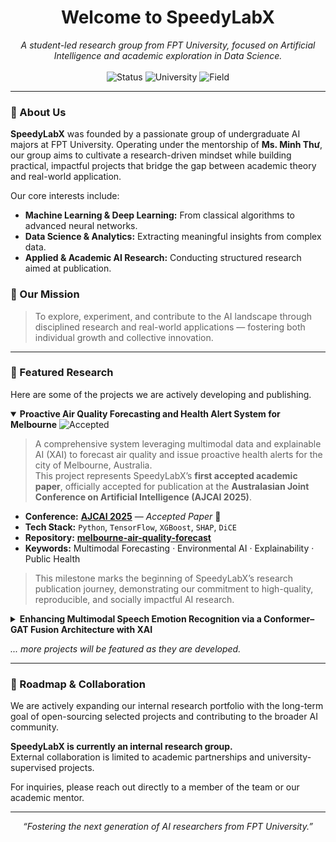 <!-- Optional: Add a banner image or logo -->
<p align="center">
  <!-- <img src="link_to_your_logo.png" alt="SpeedyLabX Logo" width="150"/> -->
</p>

<h1 align="center">Welcome to SpeedyLabX</h1>

<p align="center">
  <em>A student-led research group from FPT University, focused on Artificial Intelligence and academic exploration in Data Science.</em>
  <br><br>
  <img src="https://img.shields.io/badge/Status-Active-success" alt="Status">
  <img src="https://img.shields.io/badge/University-FPT%20University-orange" alt="University">
  <img src="https://img.shields.io/badge/Field-AI%20Research-blue" alt="Field">
</p>

---

### 📌 About Us

**SpeedyLabX** was founded by a passionate group of undergraduate AI majors at FPT University. Operating under the mentorship of **Ms. Minh Thư**, our group aims to cultivate a research-driven mindset while building practical, impactful projects that bridge the gap between academic theory and real-world application.

Our core interests include:
- **Machine Learning & Deep Learning:** From classical algorithms to advanced neural networks.  
- **Data Science & Analytics:** Extracting meaningful insights from complex data.  
- **Applied & Academic AI Research:** Conducting structured research aimed at publication.

### 🎯 Our Mission

> To explore, experiment, and contribute to the AI landscape through disciplined research and real-world applications — fostering both individual growth and collective innovation.

---

### 🚀 Featured Research

Here are some of the projects we are actively developing and publishing.

<details open>
<summary><strong>Proactive Air Quality Forecasting and Health Alert System for Melbourne</strong> <img src="https://img.shields.io/badge/Status-Accepted-success" alt="Accepted"></summary>

> A comprehensive system leveraging multimodal data and explainable AI (XAI) to forecast air quality and issue proactive health alerts for the city of Melbourne, Australia.  
> This project represents SpeedyLabX’s **first accepted academic paper**, officially accepted for publication at the **Australasian Joint Conference on Artificial Intelligence (AJCAI 2025)**.

- **Conference:** [**AJCAI 2025**](https://ajcai2025.org) — *Accepted Paper* 🎉  
- **Tech Stack:** `Python`, `TensorFlow`, `XGBoost`, `SHAP`, `DiCE`  
- **Repository:** [**melbourne-air-quality-forecast**](https://github.com/SpeedyLabX/melbourne-air-quality-forecast)  
- **Keywords:** Multimodal Forecasting · Environmental AI · Explainability · Public Health  

> This milestone marks the beginning of SpeedyLabX’s research publication journey, demonstrating our commitment to high-quality, reproducible, and socially impactful AI research.

</details>

<details>
<summary><strong>Enhancing Multimodal Speech Emotion Recognition via a Conformer–GAT Fusion Architecture with XAI</strong></summary>

> A multimodal speech emotion recognition framework integrating acoustic and linguistic features through a Conformer–Graph Attention fusion architecture with explainability (XAI).  
> Targeting submission to **IJCAI 2026**.

- **Tech Stack:** `PyTorch`, `Transformers`, `SHAP`, `WavLM`, `BERT`
- **Status:** `In Progress`
- **Repository:** [**ser-conformer-gat-xai**](https://github.com/SpeedyLabX/ser-conformer-gat-xai)

</details>

*... more projects will be featured as they are developed.*

---

### 🧭 Roadmap & Collaboration

We are actively expanding our internal research portfolio with the long-term goal of open-sourcing selected projects and contributing to the broader AI community.

**SpeedyLabX is currently an internal research group.**  
External collaboration is limited to academic partnerships and university-supervised projects.

For inquiries, please reach out directly to a member of the team or our academic mentor.

---

<p align="center">
  <em>“Fostering the next generation of AI researchers from FPT University.”</em>
</p>
